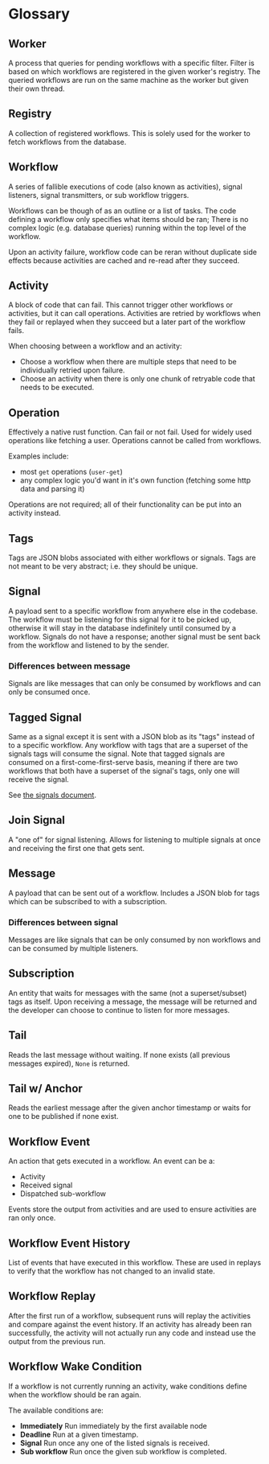 # Glossary

## Worker

A process that queries for pending workflows with a specific filter. Filter is based on which workflows are
registered in the given worker's registry. The queried workflows are run on the same machine as the worker but
given their own thread.

## Registry

A collection of registered workflows. This is solely used for the worker to fetch workflows from the database.

## Workflow

A series of fallible executions of code (also known as activities), signal listeners, signal transmitters, or
sub workflow triggers.

Workflows can be though of as an outline or a list of tasks. The code defining a workflow only specifies what
items should be ran; There is no complex logic (e.g. database queries) running within the top level of the
workflow.

Upon an activity failure, workflow code can be reran without duplicate side effects because activities are
cached and re-read after they succeed.

## Activity

A block of code that can fail. This cannot trigger other workflows or activities, but it can call operations.
Activities are retried by workflows when they fail or replayed when they succeed but a later part of the
workflow fails.

When choosing between a workflow and an activity:

- Choose a workflow when there are multiple steps that need to be individually retried upon failure.
- Choose an activity when there is only one chunk of retryable code that needs to be executed.

## Operation

Effectively a native rust function. Can fail or not fail. Used for widely used operations like fetching a
user. Operations cannot be called from workflows.

Examples include:

- most `get` operations (`user-get`)
- any complex logic you'd want in it's own function (fetching some http data and parsing it)

Operations are not required; all of their functionality can be put into an activity instead.

## Tags

Tags are JSON blobs associated with either workflows or signals. Tags are not meant to be very abstract; i.e.
they should be unique.

## Signal

A payload sent to a specific workflow from anywhere else in the codebase. The workflow must be listening for
this signal for it to be picked up, otherwise it will stay in the database indefinitely until consumed by a
workflow. Signals do not have a response; another signal must be sent back from the workflow and listened to
by the sender.

### Differences between message

Signals are like messages that can only be consumed by workflows and can only be consumed once.

## Tagged Signal

Same as a signal except it is sent with a JSON blob as its "tags" instead of to a specific workflow. Any
workflow with tags that are a superset of the signals tags will consume the signal. Note that tagged signals
are consumed on a first-come-first-serve basis, meaning if there are two workflows that both have a superset
of the signal's tags, only one will receive the signal.

See [the signals document](./SIGNALS.md).

## Join Signal

A "one of" for signal listening. Allows for listening to multiple signals at once and receiving the first one
that gets sent.

## Message

A payload that can be sent out of a workflow. Includes a JSON blob for tags which can be subscribed to with a
subscription.

### Differences between signal

Messages are like signals that can be only consumed by non workflows and can be consumed by multiple
listeners.

## Subscription

An entity that waits for messages with the same (not a superset/subset) tags as itself. Upon receiving a
message, the message will be returned and the developer can choose to continue to listen for more messages.

## Tail

Reads the last message without waiting. If none exists (all previous messages expired), `None` is returned.

## Tail w/ Anchor

Reads the earliest message after the given anchor timestamp or waits for one to be published if none exist.

## Workflow Event

An action that gets executed in a workflow. An event can be a:

- Activity
- Received signal
- Dispatched sub-workflow

Events store the output from activities and are used to ensure activities are ran only once.

## Workflow Event History

List of events that have executed in this workflow. These are used in replays to verify that the workflow has
not changed to an invalid state.

## Workflow Replay

After the first run of a workflow, subsequent runs will replay the activities and compare against the event
history. If an activity has already been ran successfully, the activity will not actually run any code and
instead use the output from the previous run.

## Workflow Wake Condition

If a workflow is not currently running an activity, wake conditions define when the workflow should be ran
again.

The available conditions are:

- **Immediately** Run immediately by the first available node
- **Deadline** Run at a given timestamp.
- **Signal** Run once any one of the listed signals is received.
- **Sub workflow** Run once the given sub workflow is completed.
